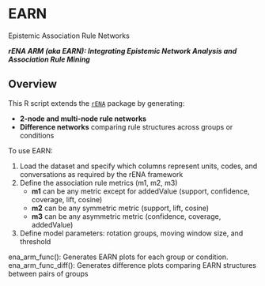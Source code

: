 # EARN
Epistemic Association Rule Networks 

**_rENA ARM (aka EARN): Integrating Epistemic Network Analysis and Association Rule Mining_**

## Overview 
This R script extends the [`rENA`](https://cran.r-project.org/src/contrib/Archive/rENA/) package by generating:
- **2-node and multi-node rule networks**
- **Difference networks** comparing rule structures across groups or conditions

To use EARN: 
  1) Load the dataset and specify which columns represent units, codes, and conversations as required by the rENA framework
  2) Define the association rule metrics (m1, m2, m3)
     - **m1** can be any metric except for addedValue (support, confidence, coverage, lift, cosine)
     - **m2** can be any symmetric metric (support, lift, cosine)
     - **m3** can be any asymmetric metric (confidence, coverage, addedValue)
  4) Define model parameters: rotation groups, moving window size, and threshold

ena_arm_func(): Generates EARN plots for each group or condition. 
ena_arm_func_diff(): Generates difference plots comparing EARN structures between pairs of groups
